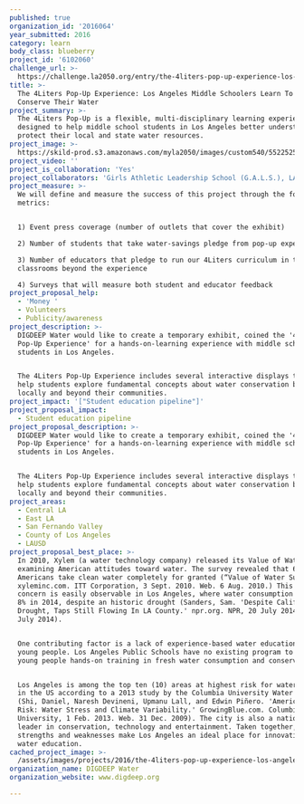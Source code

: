 ```yaml
---
published: true
organization_id: '2016064'
year_submitted: 2016
category: learn
body_class: blueberry
project_id: '6102060'
challenge_url: >-
  https://challenge.la2050.org/entry/the-4liters-pop-up-experience-los-angeles-middle-schoolers-learn-to-love-conserve-their-water
title: >-
  The 4Liters Pop-Up Experience: Los Angeles Middle Schoolers Learn To Love &
  Conserve Their Water
project_summary: >-
  The 4Liters Pop-Up is a flexible, multi-disciplinary learning experience
  designed to help middle school students in Los Angeles better understand and
  protect their local and state water resources.
project_image: >-
  https://skild-prod.s3.amazonaws.com/myla2050/images/custom540/5522525955741-team91.png
project_video: ''
project_is_collaboration: 'Yes'
project_collaborators: 'Girls Athletic Leadership School (G.A.L.S.), LAUSD Beyond The Bell'
project_measure: >-
  We will define and measure the success of this project through the following
  metrics:


  1) Event press coverage (number of outlets that cover the exhibit)

  2) Number of students that take water-savings pledge from pop-up experience

  3) Number of educators that pledge to run our 4Liters curriculum in their
  classrooms beyond the experience

  4) Surveys that will measure both student and educator feedback
project_proposal_help:
  - 'Money '
  - Volunteers
  - Publicity/awareness
project_description: >-
  DIGDEEP Water would like to create a temporary exhibit, coined the '4Liters
  Pop-Up Experience' for a hands-on-learning experience with middle school
  students in Los Angeles. 


  The 4Liters Pop-Up Experience includes several interactive displays that will
  help students explore fundamental concepts about water conservation both
  locally and beyond their communities.
project_impact: '["Student education pipeline"]'
project_proposal_impact:
  - Student education pipeline
project_proposal_description: >-
  DIGDEEP Water would like to create a temporary exhibit, coined the '4Liters
  Pop-Up Experience' for a hands-on-learning experience with middle school
  students in Los Angeles. 


  The 4Liters Pop-Up Experience includes several interactive displays that will
  help students explore fundamental concepts about water conservation both
  locally and beyond their communities.
project_areas:
  - Central LA
  - East LA
  - San Fernando Valley
  - County of Los Angeles
  - LAUSD
project_proposal_best_place: >-
  In 2010, Xylem (a water technology company) released its Value of Water Index
  examining American attitudes toward water. The survey revealed that 69% of
  Americans take clean water completely for granted (“Value of Water Survey.'
  xyleminc.com. ITT Corporation, 3 Sept. 2010. Web. 6 Aug. 2010.) This lack of
  concern is easily observable in Los Angeles, where water consumption rose by
  8% in 2014, despite an historic drought (Sanders, Sam. 'Despite California's
  Drought, Taps Still Flowing In LA County.' npr.org. NPR, 20 July 2014. Web. 20
  July 2014). 


  One contributing factor is a lack of experience-based water education for
  young people. Los Angeles Public Schools have no existing program to give
  young people hands-on training in fresh water consumption and conservation.


  Los Angeles is among the top ten (10) areas at highest risk for water scarcity
  in the US according to a 2013 study by the Columbia University Water Center
  (Shi, Daniel, Naresh Devineni, Upmanu Lall, and Edwin Piñero. 'America’s Water
  Risk: Water Stress and Climate Variability.' GrowingBlue.com. Columbia
  University, 1 Feb. 2013. Web. 31 Dec. 2009). The city is also a national
  leader in conservation, technology and entertainment. Taken together, these
  strengths and weaknesses make Los Angeles an ideal place for innovation in
  water education.
cached_project_image: >-
  /assets/images/projects/2016/the-4liters-pop-up-experience-los-angeles-middle-schoolers-learn-to-love-conserve-their-water/skild-prod.s3.amazonaws.com/myla2050/images/custom540/5522525955741-team91.png
organization_name: DIGDEEP Water
organization_website: www.digdeep.org

---
```

